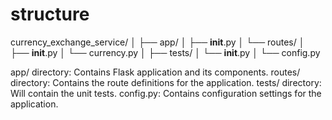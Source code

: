 # structure

currency_exchange_service/
│
├── app/
│   ├── __init__.py
│   └── routes/
│       ├── __init__.py
│       └── currency.py
│
├── tests/
│   └── __init__.py
│
└── config.py

app/ directory: Contains Flask application and its components.
routes/ directory: Contains the route definitions for the application.
tests/ directory: Will contain the unit tests.
config.py: Contains configuration settings for the application.